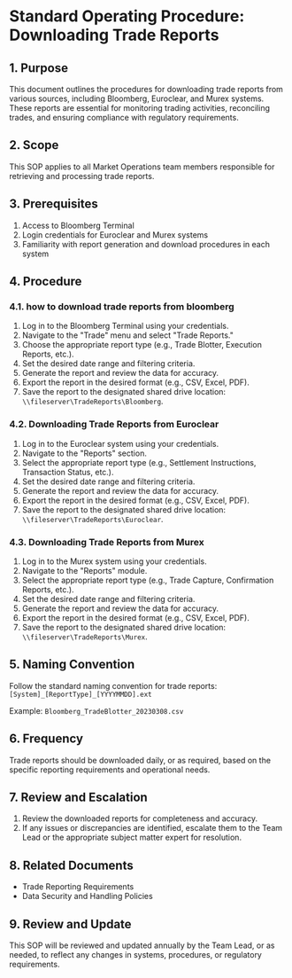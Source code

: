 # Standard Operating Procedure: Downloading Trade Reports

## 1. Purpose
This document outlines the procedures for downloading trade reports from various sources, including Bloomberg, Euroclear, and Murex systems. These reports are essential for monitoring trading activities, reconciling trades, and ensuring compliance with regulatory requirements.

## 2. Scope
This SOP applies to all Market Operations team members responsible for retrieving and processing trade reports.

## 3. Prerequisites
1. Access to Bloomberg Terminal
2. Login credentials for Euroclear and Murex systems
3. Familiarity with report generation and download procedures in each system

## 4. Procedure

### 4.1. how to download trade reports from bloomberg
1. Log in to the Bloomberg Terminal using your credentials.
2. Navigate to the "Trade" menu and select "Trade Reports."
3. Choose the appropriate report type (e.g., Trade Blotter, Execution Reports, etc.).
4. Set the desired date range and filtering criteria.
5. Generate the report and review the data for accuracy.
6. Export the report in the desired format (e.g., CSV, Excel, PDF).
7. Save the report to the designated shared drive location: `\\fileserver\TradeReports\Bloomberg`.

### 4.2. Downloading Trade Reports from Euroclear
1. Log in to the Euroclear system using your credentials.
2. Navigate to the "Reports" section.
3. Select the appropriate report type (e.g., Settlement Instructions, Transaction Status, etc.).
4. Set the desired date range and filtering criteria.
5. Generate the report and review the data for accuracy.
6. Export the report in the desired format (e.g., CSV, Excel, PDF).
7. Save the report to the designated shared drive location: `\\fileserver\TradeReports\Euroclear`.

### 4.3. Downloading Trade Reports from Murex
1. Log in to the Murex system using your credentials.
2. Navigate to the "Reports" module.
3. Select the appropriate report type (e.g., Trade Capture, Confirmation Reports, etc.).
4. Set the desired date range and filtering criteria.
5. Generate the report and review the data for accuracy.
6. Export the report in the desired format (e.g., CSV, Excel, PDF).
7. Save the report to the designated shared drive location: `\\fileserver\TradeReports\Murex`.

## 5. Naming Convention
Follow the standard naming convention for trade reports:
`[System]_[ReportType]_[YYYYMMDD].ext`

Example: `Bloomberg_TradeBlotter_20230308.csv`

## 6. Frequency
Trade reports should be downloaded daily, or as required, based on the specific reporting requirements and operational needs.

## 7. Review and Escalation
1. Review the downloaded reports for completeness and accuracy.
2. If any issues or discrepancies are identified, escalate them to the Team Lead or the appropriate subject matter expert for resolution.

## 8. Related Documents
- Trade Reporting Requirements
- Data Security and Handling Policies

## 9. Review and Update
This SOP will be reviewed and updated annually by the Team Lead, or as needed, to reflect any changes in systems, procedures, or regulatory requirements.